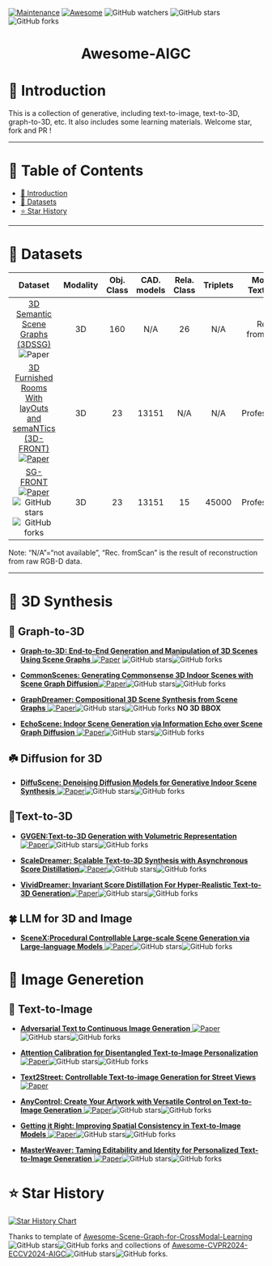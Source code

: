 [![Maintenance](https://img.shields.io/badge/Maintained%3F-yes-green.svg)](https://github.com/Zhuzi24/Awesome-AIGC/graphs/commit-activity)
[![Awesome](https://cdn.rawgit.com/sindresorhus/awesome/d7305f38d29fed78fa85652e3a63e154dd8e8829/media/badge.svg)](https://github.com/Zhuzi24/Awesome-AIGC)
<img alt="GitHub watchers" src="https://img.shields.io/github/watchers/Zhuzi24/Awesome-AIGC?style=social"> <img alt="GitHub stars" src="https://img.shields.io/github/stars/Zhuzi24/Awesome-AIGC?style=social"> <img alt="GitHub forks" src="https://img.shields.io/github/forks/Zhuzi24/Awesome-AIGC?style=social">

<div align="center">
<h1> Awesome-AIGC </h1> 
</div>

<!-- CVPR-8A2BE2 -->
<!-- WACV-6a5acd -->
<!-- NIPS-CD5C5C -->
<!-- ICML-FF7F50 -->
<!-- ICCV-00CED1 -->
<!-- ECCV-1e90ff -->
<!-- TPAMI-BC8F8F -->
<!-- IJCAI-228b22 -->
<!-- AAAI-c71585 -->
<!-- arXiv-b22222 -->
<!-- ACL-191970 -->
<!-- TPAMI-ffa07a -->


# 🎀 Introduction 
This is a collection of generative, including text-to-image, text-to-3D, graph-to-3D, etc. It also includes some learning materials. Welcome star, fork and PR !
  <!-- <p align="center">
  <img src="assets/intro1.png" width="75%">
</p> -->

---

 # 📘 Table of Contents
- [🎨 Introduction](#-introduction)
- [🚠 Datasets](#-datasets)
- [⭐️ Star History](#️-star-history)


---


# 🚠 Datasets
<p align="center">

| Dataset |  Modality  |   Obj. Class  | CAD. models | Rela. Class | Triplets | Model. Textures | 
|:--------:|:--------:|:--------:| :--------:|  :--------:|  :--------:|  :--------:|
| [3D Semantic Scene Graphs (3DSSG)](https://openaccess.thecvf.com/content_CVPR_2020/papers/Wald_Learning_3D_Semantic_Scene_Graphs_From_3D_Indoor_Reconstructions_CVPR_2020_paper.pdf)![Paper](https://img.shields.io/badge/CVPR20-8A2BE2) | 3D | 160 | N/A | 26 | N/A | Rec. fromScan |
| [3D Furnished Rooms With layOuts and semaNTics (3D-FRONT)![Paper](https://img.shields.io/badge/ICCV21-00CED1)](https://openaccess.thecvf.com/content/ICCV2021/papers/Fu_3D-FRONT_3D_Furnished_Rooms_With_layOuts_and_semaNTics_ICCV_2021_paper.pdf) | 3D | 23 | 13151 | N/A | N/A | Professional| 
| [SG-FRONT![Paper](https://img.shields.io/badge/NeurIPS21-CD5C5C)](https://proceedings.neurips.cc/paper_files/paper/2023/file/5fba70900a84a8fb755c48ba99420c95-Paper-Conference.pdf)<img alt="GitHub stars" src="https://img.shields.io/github/stars/ymxlzgy/commonscenes?style=social"><img alt="GitHub forks" src="https://img.shields.io/github/forks/ymxlzgy/commonscenes?style=social">  | 3D | 23 | 13151 | 15 | 45000 | Professional| 

</p>
Note: “N/A”=“not available”, “Rec. fromScan” is the result of reconstruction from raw RGB-D data.

---

# 🍁 3D Synthesis

## 🌿 Graph-to-3D
+ [**Graph-to-3D: End-to-End Generation and Manipulation of 3D Scenes Using
 Scene Graphs** ![Paper](https://img.shields.io/badge/ICCV21-00CED1)](https://openaccess.thecvf.com/content/ICCV2021/papers/Dhamo_Graph-to-3D_End-to-End_Generation_and_Manipulation_of_3D_Scenes_Using_Scene_ICCV_2021_paper.pdf) <img alt="GitHub stars" src="https://img.shields.io/github/stars/he-dhamo/graphto3d?style=social"><img alt="GitHub forks" src="https://img.shields.io/github/forks/he-dhamo/graphto3d?style=social"> 

 + [**CommonScenes: Generating Commonsense 3D Indoor
 Scenes with Scene Graph Diffusion**![Paper](https://img.shields.io/badge/NeurIPS23-CD5C5C)](https://proceedings.neurips.cc/paper_files/paper/2023/file/5fba70900a84a8fb755c48ba99420c95-Paper-Conference.pdf)<img alt="GitHub stars" src="https://img.shields.io/github/stars/ymxlzgy/commonscenes?style=social"><img alt="GitHub forks" src="https://img.shields.io/github/forks/ymxlzgy/commonscenes?style=social">

 + [**GraphDreamer: Compositional 3D Scene Synthesis from Scene Graphs** ![Paper](https://img.shields.io/badge/CVPR24-8A2BE2)](https://openaccess.thecvf.com/content/CVPR2024/papers/Gao_GraphDreamer_Compositional_3D_Scene_Synthesis_from_Scene_Graphs_CVPR_2024_paper.pdf)<img alt="GitHub stars" src="https://img.shields.io/github/stars/GGGHSL/GraphDreamer?style=social"><img alt="GitHub forks" src="https://img.shields.io/github/forks/GGGHSL/GraphDreamer?style=social"> <b>NO 3D BBOX</b>

 + [**EchoScene: Indoor Scene Generation via Information Echo over Scene Graph Diffusion** ![Paper](https://img.shields.io/badge/ECCV24-1e90ff)](https://arxiv.org/pdf/2405.00915)<img alt="GitHub stars" src="https://img.shields.io/github/stars/ymxlzgy/echoscene?style=social"><img alt="GitHub forks" src="https://img.shields.io/github/forks/ymxlzgy/echoscene?style=social">


## ☘️ Diffusion for 3D
 + [**DiffuScene: Denoising Diffusion Models for Generative Indoor Scene Synthesis** ![Paper](https://img.shields.io/badge/CVPR24-8A2BE2)](https://openaccess.thecvf.com/content/CVPR2024/papers/Tang_DiffuScene_Denoising_Diffusion_Models_for_Generative_Indoor_Scene_Synthesis_CVPR_2024_paper.pdf)<img alt="GitHub stars" src="https://img.shields.io/github/stars/tangjiapeng/DiffuScene?style=social"><img alt="GitHub forks" src="https://img.shields.io/github/forks/tangjiapeng/DiffuScene?style=social">

## 🍃Text-to-3D

 + [**GVGEN:Text-to-3D Generation with Volumetric Representation**![Paper](https://img.shields.io/badge/ECCV24-1e90ff)](https://arxiv.org/pdf/2403.12957)<img alt="GitHub stars" src="https://img.shields.io/github/stars/SOTAMak1r/GVGEN?style=social"><img alt="GitHub forks" src="https://img.shields.io/github/forks/SOTAMak1r/GVGEN?style=social">

 + [**ScaleDreamer: Scalable Text-to-3D Synthesis with Asynchronous Score Distillation**![Paper](https://img.shields.io/badge/ECCV24-1e90ff)]( https://arxiv.org/abs/2407.02040)<img alt="GitHub stars" src="https://img.shields.io/github/stars/theEricMa/ScaleDreamer?style=social"><img alt="GitHub forks" src="https://img.shields.io/github/forks/theEricMa/ScaleDreamer?style=social">

 + [**VividDreamer: Invariant Score Distillation For Hyper-Realistic Text-to-3D Generation**![Paper](https://img.shields.io/badge/ECCV24-1e90ff)]()<img alt="GitHub stars" src="https://img.shields.io/github/stars/SupstarZh/VividDreamer?style=social"><img alt="GitHub forks" src="https://img.shields.io/github/forks/SupstarZh/VividDreamer?style=social">




## 🍀 LLM for 3D and Image

 + [**SceneX:Procedural Controllable Large-scale Scene Generation via Large-language Models** ![Paper](https://img.shields.io/badge/arXiv24-b22222)](https://arxiv.org/pdf/2403.15698)<img alt="GitHub stars" src="https://img.shields.io/github/stars/SceneX-LAB/SceneX-LAB?style=social"><img alt="GitHub forks" src="https://img.shields.io/github/forks/SceneX-LAB/SceneX-LAB?style=social">

# 🍎 Image Generetion
## 🍊 Text-to-Image
 + [**Adversarial Text to Continuous Image Generation** ![Paper](https://img.shields.io/badge/CVPR24-8A2BE2)](https://openaccess.thecvf.com/content/CVPR2024/papers/Haydarov_Adversarial_Text_to_Continuous_Image_Generation_CVPR_2024_paper.pdf)<img alt="GitHub stars" src="https://img.shields.io/github/stars/Kilichbek/hypercgan?style=social"><img alt="GitHub forks" src="https://img.shields.io/github/forks/Kilichbek/hypercgan?style=social">

 + [**Attention Calibration for Disentangled Text-to-Image Personalization** ![Paper](https://img.shields.io/badge/CVPR24-8A2BE2)](https://openaccess.thecvf.com/content/CVPR2024/papers/Zhang_Attention_Calibration_for_Disentangled_Text-to-Image_Personalization_CVPR_2024_paper.pdf)<img alt="GitHub stars" src="https://img.shields.io/github/stars/Monalissaa/DisenDiff?style=social"><img alt="GitHub forks" src="https://img.shields.io/github/forks/Monalissaa/DisenDiff?style=social">


 + [**Text2Street: Controllable Text-to-image Generation for Street Views** ![Paper](https://img.shields.io/badge/arXiv24-b22222)](https://arxiv.org/pdf/2402.04504)

 + [**AnyControl: Create Your Artwork with Versatile Control on Text-to-Image Generation** ![Paper](https://img.shields.io/badge/ECCV24-1e90ff)](https://arxiv.org/abs/2406.18958)<img alt="GitHub stars" src="https://img.shields.io/github/stars/open-mmlab/AnyControl?style=social"><img alt="GitHub forks" src="https://img.shields.io/github/forks/open-mmlab/AnyControl?style=social">

 + [**Getting it Right: Improving Spatial Consistency in Text-to-Image Models** ![Paper](https://img.shields.io/badge/ECCV24-1e90ff)](https://arxiv.org/abs/2404.01197)<img alt="GitHub stars" src="https://img.shields.io/github/stars/SPRIGHT-T2I/SPRIGHT?style=social"><img alt="GitHub forks" src="https://img.shields.io/github/forks/SPRIGHT-T2I/SPRIGHT?style=social">

 + [**MasterWeaver: Taming Editability and Identity for Personalized Text-to-Image Generation** ![Paper](https://img.shields.io/badge/ECCV24-1e90ff)](https://arxiv.org/abs/2405.05806)<img alt="GitHub stars" src="https://img.shields.io/github/stars/csyxwei/MasterWeaver?style=social"><img alt="GitHub forks" src="https://img.shields.io/github/forks/csyxwei/MasterWeaver?style=social">



# ⭐️ Star History

[![Star History Chart](https://api.star-history.com/svg?repos=Zhuzi24/Awesome-AIGC&type=Date)](https://star-history.com/#Zuzhi/Awesome-AIGCg&Date)

Thanks to template of [Awesome-Scene-Graph-for-CrossModal-Learning](https://github.com/ChocoWu/Awesome-Scene-Graph-for-CrossModal-Learning)<img alt="GitHub stars" src="https://img.shields.io/github/stars/ChocoWu/Awesome-Scene-Graph-for-CrossModal-Learning?style=social"><img alt="GitHub forks" src="https://img.shields.io/github/forks/ChocoWu/Awesome-Scene-Graph-for-CrossModal-Learning?style=social"> and collections of [Awesome-CVPR2024-ECCV2024-AIGC](https://github.com/Kobaayyy/Awesome-CVPR2024-ECCV2024-AIGC)<img alt="GitHub stars" src="https://img.shields.io/github/stars/Kobaayyy/Awesome-CVPR2024-ECCV2024-AIGC?style=social"><img alt="GitHub forks" src="https://img.shields.io/github/forks/Kobaayyy/Awesome-CVPR2024-ECCV2024-AIGC?style=social">.
